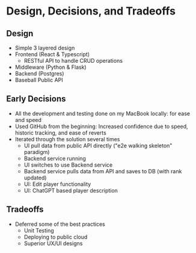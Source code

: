 # Design, Decisions, and Tradeoffs

## Design

- Simple 3 layered design
- Frontend (React & Typescript)
  - RESTful API to handle CRUD operations
- Middleware (Python & Flask)
- Backend (Postgres)
- Baseball Public API

## Early Decisions

- All the development and testing done on my MacBook locally: for ease and speed
- Used GitHub from the beginning: Increased confidence due to speed, historic tracking, and ease of reverts
- Iterated through the solution several times
  - UI pull data from public API directly ("e2e walking skeleton" paradigm)
  - Backend service running
  - UI switches to use Backend service
  - Backend service pulls data from API and saves to DB (with rank updated)
  - UI: Edit player functionality
  - UI: ChatGPT based player description

## Tradeoffs

- Deferred some of the best practices
  - Unit Testing
  - Deploying to public cloud
  - Superior UX/UI designs

